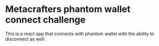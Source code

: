 # Metacrafters phantom wallet connect challenge

This is a react app that connects with phantom wallet with the ability to disconnect as well.